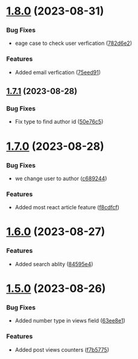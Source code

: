 # [1.8.0](https://github.com/hossainchisty/StoryLink-Server/compare/v1.7.1...v1.8.0) (2023-08-31)


### Bug Fixes

* eage case to check user verfication ([782d6e2](https://github.com/hossainchisty/StoryLink-Server/commit/782d6e2c924d7dd8669e2d4d81c07fa4325100b9))


### Features

* Added email verfication ([75eed91](https://github.com/hossainchisty/StoryLink-Server/commit/75eed91ea49d2c3be0b62bc18a4090fd0b782317))



## [1.7.1](https://github.com/hossainchisty/StoryLink-Server/compare/v1.7.0...v1.7.1) (2023-08-28)


### Bug Fixes

* Fix type to find author id ([50e76c5](https://github.com/hossainchisty/StoryLink-Server/commit/50e76c57feccd45685bacb8b44a95a751ee37ce0))



# [1.7.0](https://github.com/hossainchisty/StoryLink-Server/compare/v1.6.0...v1.7.0) (2023-08-28)


### Bug Fixes

* we change user to author ([c689244](https://github.com/hossainchisty/StoryLink-Server/commit/c689244b1ca16f75c5f725bf1421c61cc16a875a))


### Features

* Added most react article feature ([f8cdfcf](https://github.com/hossainchisty/StoryLink-Server/commit/f8cdfcfae7b0a5d950624d4293f412bac7492ae7))



# [1.6.0](https://github.com/hossainchisty/StoryLink-Server/compare/v1.5.0...v1.6.0) (2023-08-27)


### Features

* Added search ablity ([84595e4](https://github.com/hossainchisty/StoryLink-Server/commit/84595e476dfcfc0ee20e0656ca6c55502ed0715e))



# [1.5.0](https://github.com/hossainchisty/StoryLink-Server/compare/v1.4.0...v1.5.0) (2023-08-26)


### Bug Fixes

* Added number type in views field ([63ee8e1](https://github.com/hossainchisty/StoryLink-Server/commit/63ee8e191c71c72fb54fd823e176c22a18a91070))


### Features

* Added post views counters ([f7b5775](https://github.com/hossainchisty/StoryLink-Server/commit/f7b5775f9d9fd13c5e27701b33be68356be09178))



